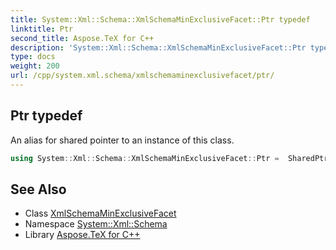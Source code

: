 ```yaml
---
title: System::Xml::Schema::XmlSchemaMinExclusiveFacet::Ptr typedef
linktitle: Ptr
second_title: Aspose.TeX for C++
description: 'System::Xml::Schema::XmlSchemaMinExclusiveFacet::Ptr typedef. An alias for shared pointer to an instance of this class in C++.'
type: docs
weight: 200
url: /cpp/system.xml.schema/xmlschemaminexclusivefacet/ptr/
---
```

## Ptr typedef


An alias for shared pointer to an instance of this class.

```cpp
using System::Xml::Schema::XmlSchemaMinExclusiveFacet::Ptr =  SharedPtr<XmlSchemaMinExclusiveFacet>
```

## See Also

* Class [XmlSchemaMinExclusiveFacet](../)
* Namespace [System::Xml::Schema](../../)
* Library [Aspose.TeX for C++](../../../)

